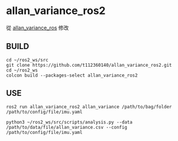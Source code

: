 # allan_variance_ros2
從 [allan_variance_ros](https://github.com/ori-drs/allan_variance_ros) 修改
## BUILD
```shell
cd ~/ros2_ws/src
git clone https://github.com/t112360140/allan_variance_ros2.git
cd ~/ros2_ws
colcon build --packages-select allan_variance_ros2
```
## USE
```shell
ros2 run allan_variance_ros2 allan_variance /path/to/bag/folder /path/to/config/file/imu.yaml

python3 ~/ros2_ws/src/scripts/analysis.py --data /path/to/data/file/allan_variance.csv --config /path/to/config/file/imu.yaml
```
